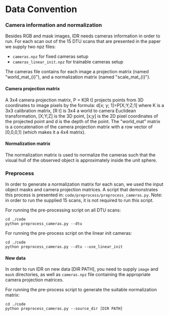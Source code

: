 # Data Convention

### Camera information and normalization
Besides RGB and mask images, IDR needs cameras information in order to run. For each scan out of the 15 DTU scans that are presented in the paper we supply two npz files:
- `cameras.npz` for fixed cameras setup
- `cameras_linear_init.npz` for trainable cameras setup

The cameras file contains for each image a projection matrix (named "world_mat_{i}"), and a normalization matrix (named "scale_mat_{i}").

#### Camera projection matrix
A 3x4 camera projection matrix, P = K[R t] projects points from 3D coordinates to image pixels by the formula: d[x; y; 1]=P[X;Y;Z;1] where K is a 3x3 calibration matrix, [R t] is 3x4 a world to camera Euclidean transformation, [X;Y;Z] is the 3D point, [x;y] is the 2D pixel coordinates of the projected point and d is the depth of the point.
The "world_mat" matrix is a concatenation of the camera projection matrix with a row vector of [0,0,0,1] (which makes it a 4x4 matrix).

#### Normalization matrix
The normalization matrix is used to normalize the cameras such that the visual hull of the observed object is approximately inside the unit sphere. 


### Preprocess
In order to generate a normalization matrix for each scan, we used the input object masks and camera projection matrices. A script that demonstrates this process is presented in: `code/preprocess/preprocess_cameras.py`.
Note: in order to run the supplied 15 scans, it is not required to run this script. 

For running the pre-processing script on all DTU scans:
```
cd ./code
python preprocess_cameras.py --dtu
```

For running the pre-process script on the linear init cameras:

```
cd ./code
python preprocess_cameras.py --dtu --use_linear_init
```

#### New data
In order to run IDR on new data [DIR PATH], you need to supply `image` and `mask` directories, as well as `cameras.npz` file containing the appropriate camera projection matrices.

For running the pre-process script to generate the suitable normalization matrix:

```
cd ./code
python preprocess_cameras.py --source_dir [DIR PATH]
```
